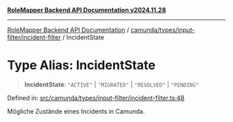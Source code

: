 [**RoleMapper Backend API Documentation v2024.11.28**](../../../../../README.md)

***

[RoleMapper Backend API Documentation](../../../../../modules.md) / [camunda/types/input-filter/incident-filter](../README.md) / IncidentState

# Type Alias: IncidentState

> **IncidentState**: `"ACTIVE"` \| `"MIGRATED"` \| `"RESOLVED"` \| `"PENDING"`

Defined in: [src/camunda/types/input-filter/incident-filter.ts:48](https://github.com/FlowCraft-AG/RoleMapper/blob/ac5d66f12f967d3e6cc401aba4d232c3d8d25cca/backend/src/camunda/types/input-filter/incident-filter.ts#L48)

Mögliche Zustände eines Incidents in Camunda.
